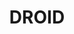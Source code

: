 ---
layout: post
categories: tools
title:  DROID
tool-url: https://www.nationalarchives.gov.uk/information-management/manage-information/policy-process/digital-continuity/file-profiling-tool-droid/
maintenance-organization: UK National Archives
# capabilities: capabilities
formats: many (> 1,000) - Listed in the DROID signature file
details: DROID is written in Java. The FITS tool wrapper uses the provided API. The output is converted into a simple XML document and then converted to FITS XML using xml/droid/droid_to_fits.xslt. The DROID configuration file and signature file are located in the tools/droid directory.
# more-info: more information to described
more-info-url: https://www.nationalarchives.gov.uk/information-management/manage-information/policy-process/digital-continuity/file-profiling-tool-droid/
---